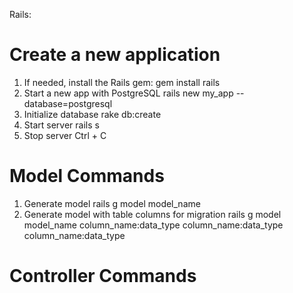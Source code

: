 Rails:

# Create a new application
1. If needed, install the Rails gem:
    gem install rails
2. Start a new app with PostgreSQL
    rails new my_app --database=postgresql
3. Initialize database
    rake db:create
4. Start server
    rails s
5. Stop server
    Ctrl + C

# Model Commands
1. Generate model
    rails g model model_name
2. Generate model with table columns for migration
    rails g model model_name column_name:data_type column_name:data_type column_name:data_type

# Controller Commands